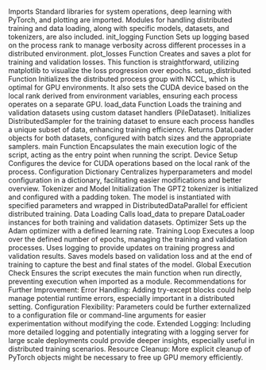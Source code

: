 Imports
Standard libraries for system operations, deep learning with PyTorch, and plotting are imported. Modules for handling distributed training and data loading, along with specific models, datasets, and tokenizers, are also included.
init_logging Function
Sets up logging based on the process rank to manage verbosity across different processes in a distributed environment.
plot_losses Function
Creates and saves a plot for training and validation losses. This function is straightforward, utilizing matplotlib to visualize the loss progression over epochs.
setup_distributed Function
Initializes the distributed process group with NCCL, which is optimal for GPU environments. It also sets the CUDA device based on the local rank derived from environment variables, ensuring each process operates on a separate GPU.
load_data Function
Loads the training and validation datasets using custom dataset handlers (PileDataset).
Initializes DistributedSampler for the training dataset to ensure each process handles a unique subset of data, enhancing training efficiency.
Returns DataLoader objects for both datasets, configured with batch sizes and the appropriate samplers.
main Function
Encapsulates the main execution logic of the script, acting as the entry point when running the script.
Device Setup
Configures the device for CUDA operations based on the local rank of the process.
Configuration Dictionary
Centralizes hyperparameters and model configuration in a dictionary, facilitating easier modifications and better overview.
Tokenizer and Model Initialization
The GPT2 tokenizer is initialized and configured with a padding token.
The model is instantiated with specified parameters and wrapped in DistributedDataParallel for efficient distributed training.
Data Loading
Calls load_data to prepare DataLoader instances for both training and validation datasets.
Optimizer
Sets up the Adam optimizer with a defined learning rate.
Training Loop
Executes a loop over the defined number of epochs, managing the training and validation processes.
Uses logging to provide updates on training progress and validation results.
Saves models based on validation loss and at the end of training to capture the best and final states of the model.
Global Execution Check
Ensures the script executes the main function when run directly, preventing execution when imported as a module.
Recommendations for Further Improvement:
Error Handling: Adding try-except blocks could help manage potential runtime errors, especially important in a distributed setting.
Configuration Flexibility: Parameters could be further externalized to a configuration file or command-line arguments for easier experimentation without modifying the code.
Extended Logging: Including more detailed logging and potentially integrating with a logging server for large scale deployments could provide deeper insights, especially useful in distributed training scenarios.
Resource Cleanup: More explicit cleanup of PyTorch objects might be necessary to free up GPU memory efficiently.
